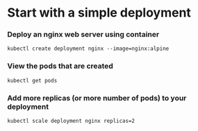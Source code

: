 # Start with a simple deployment

### Deploy an nginx web server using container
```
kubectl create deployment nginx --image=nginx:alpine
```
### View the pods that are created
```
kubectl get pods
```
### Add more replicas (or more number of pods) to your deployment
```
kubectl scale deployment nginx replicas=2
```